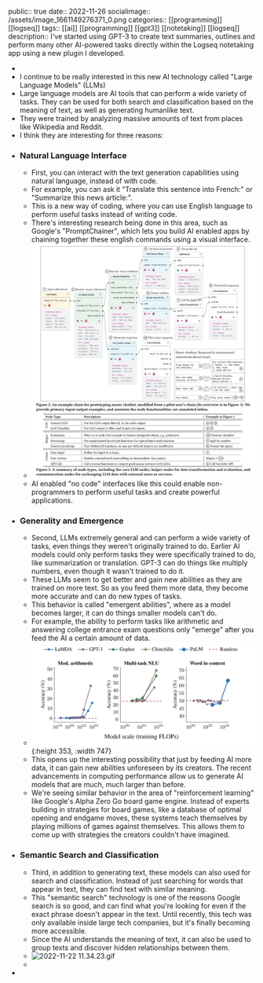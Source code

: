public:: true
date:: 2022-11-26
socialimage:: /assets/image_1661149276371_0.png
categories:: [[programming]] [[logseq]]
tags:: [[ai]] [[programming]] [[gpt3]] [[notetaking]] [[logseq]]
description:: I've started using GPT-3 to create text summaries, outlines and perform many other AI-powered tasks directly within the Logseq notetaking app using a new plugin I developed.

-
- I continue to be really interested in this new AI technology called "Large Language Models" (LLMs)
- Large language models are AI tools that can perform a wide variety of tasks. They can be used for both search and classification based on the meaning of text, as well as generating humanlike text.
- They were trained by analyzing massive amounts of text from places like Wikipedia and Reddit.
- I think they are interesting for three reasons:
- ### Natural Language Interface
	- First, you can interact with the text generation capabilities using natural language, instead of with code.
	- For example, you can ask it "Translate this sentence into French:" or "Summarize this news article:".
	- This is a new way of coding, where you can use English language to perform useful tasks instead of writing code.
	- There's interesting research being done in this area, such as Google's "PromptChainer", which lets you build AI enabled apps by chaining together these english commands using a visual interface.
	- ![FhuU9ZRUUAEXf9e.jpeg](../assets/FhuU9ZRUUAEXf9e_1669150904874_0.jpeg)
	- AI enabled "no code" interfaces like this could enable non-programmers to perform useful tasks and create powerful applications.
- ### Generality and Emergence
	- Second, LLMs extremely general and can perform a wide variety of tasks, even things they weren't originally trained to do. Earlier AI models could only perform tasks they were specifically trained to do, like summarization or translation. GPT-3 can do things like multiply numbers, even though it wasn't trained to do it.
	- These LLMs seem to get better and gain new abilities as they are trained on more text. So as you feed them more data, they become more accurate and can do new types of tasks.
	- This behavior is called "emergent abilities", where as a model becomes larger, it can do things smaller models can't do.
	- For example, the ability to perform tasks like arithmetic and answering college entrance exam questions only "emerge" after you feed the AI a certain amount of data.
	- ![Screen Shot 2022-09-11 at 8.35.17 PM.png](../assets/Screen_Shot_2022-09-11_at_8.35.17_PM_1668815306606_0.png){:height 353, :width 747}
	- This opens up the interesting possibility that just by feeding AI more data, it can gain new  abilities unforeseen by its creators. The recent advancements in computing performance allow us to generate AI models that are much, much larger than before.
	- We're seeing similar behavior in the area of "reinforcement learning" like Google's Alpha Zero Go board game engine. Instead of experts building in strategies for board games, like a database of optimal opening and endgame moves, these systems teach themselves by playing millions of games against themselves. This allows them to come up with strategies the creators couldn't have imagined.
- ### Semantic Search and Classification
	- Third, in addition to generating text, these models can also used for search and classification. Instead of just searching for words that appear in text, they can find text with similar meaning.
	- This "semantic search" technology is one of the reasons Google search is so good, and can find what you're looking for even if the exact phrase doesn't appear in the text. Until recently, this tech was only available inside large tech companies, but it's finally becoming more accessible.
	- Since the AI understands the meaning of text, it can also be used to group texts and discover hidden relationships between them.
	- ![2022-11-22 11.34.23.gif](../assets/2022-11-22_11.34.23_1669154173223_0.gif)
	-
-